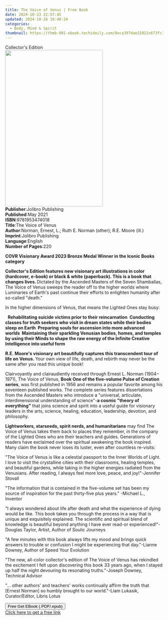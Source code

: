 ```yaml
---
title: The Voice of Venus | Free Book
date: 2024-10-23 22:57:45
updated: 2024-10-26 10:40:24
categories:
  - Body, Mind & Spirit
thumbnail: https://thmb-001-ebook.techidaily.com/8eca397dae31022c673fc37a5fe853a964a11070d1b6e74dc4c549745f131e95.jpg
---
```

<main id="book-container">
  <div class="flex flex-col">
    <div class="book-brief flex-1 py-6 px-4 sm:p-6 md:py-10 md:px-8">
      <!-- brief-->
      <div class="book-brief-main">Collector's Edition</div>
    </div>
    <div
      class="book-meta-info flex-1 grid gap-4 col-start-1 col-end-3 row-start-1 sm:mb-6 sm:grid-cols-4 lg:gap-6 lg:col-start-2 lg:row-end-6 lg:row-span-6 lg:mb-0"
    >
      <div
        class="book-meta-info-left place-content-center mt-4 p-4 text-sm leading-6 col-start-2 col-span-2 dark:text-slate-400"
      >
        <img
          class="w-full h-500 object-cover rounded-lg sm:h-255 sm:col-span-2 lg:col-span-full"
          src="https://img-001-ebook.techidaily.com/a31d9d597f477fef9927e6447243f1824113d331d15db6b31d9a91b69fa3f57b.jpg"
          alt=""
          width="312"
          height="500"
        />
      </div>
      <div
        class="book-meta-info-right mt-2 col-start-1 row-start-2 col-span-3 self-center"
      >
        <!-- meta data  -->
        <div class="flex flex-col px-4 md:px-8">
          <div class="flex-1">
            <strong>Publisher</strong>:<span class="px-2"
              >Jolibro Publishing</span
            >
          </div>
          <div class="flex-1">
            <strong>Published</strong>:<span class="px-2">May 2021</span>
          </div>
          <div class="flex-1">
            <strong>ISBN</strong>:<span class="px-2">9781953474018</span>
          </div>
          <div class="flex-1">
            <strong>Title</strong>:<span class="px-2">The Voice of Venus</span>
          </div>
          <div class="flex-1">
            <strong>Author</strong>:<span class="px-2"
              >Norman, Ernest, L.; Ruth E. Norman (other); R.E. Moore
              (ill.)</span
            >
          </div>
          <div class="flex-1">
            <strong>Imprint</strong>:<span class="px-2"
              >Jolibro Publishing</span
            >
          </div>
          <div class="flex-1">
            <strong>Language</strong>:<span class="px-2">English</span>
          </div>
          <div class="flex-1">
            <strong>Number of Pages</strong>:<span class="px-2">220</span>
          </div>
        </div>
      </div>
    </div>
    <div class="book-description flex-1 py-6 px-4 sm:p-6 md:py-10 md:px-8">
      <div class="book-description-main">
        <div accordion-content="" id="description">
          <p>
            <strong
              >COVR Visionary Award 2023 Bronze Medal Winner in the Iconic Books
              category</strong
            >
          </p>
          <p>
            <strong
              >Collector's Edition features new visionary art illustrations in
              color (hardcover, e-book) or black &amp; white (paperback). This
              is a book that changes lives. </strong
            >Dictated by the Ascended Masters of the Seven Shamballas, The Voice
            of Venus sweeps the reader off to the higher worlds where Luminaries
            of Earth's past continue their efforts to enlighten humanity after
            so-called "death."
          </p>
          <p>
            In the higher dimensions of Venus, that means the Lighted Ones stay
            busy:
          </p>
          &nbsp;&nbsp;<strong
            >Rehabilitating suicide victims prior to their reincarnation</strong
          ><strong
            >&nbsp;&nbsp;Conducting classes for truth seekers who visit in dream
            states while their bodies sleep on Earth</strong
          ><strong
            >&nbsp;&nbsp;Preparing souls for ascension into more advanced
            worlds</strong
          ><strong
            >&nbsp;&nbsp;Maintaining their sparkling Venusian bodies, homes, and
            temples by using their Minds to shape the raw energy of the Infinite
            Creative Intelligence into useful form</strong
          >
          <p>
            <strong
              >R.E. Moore's visionary art beautifully captures this transcendent
              tour of life on Venus. </strong
            >Your own view of life, death, and rebirth may never be the same
            after you read this unique book!
          </p>
          <p>
            Clairvoyantly and clairaudiently received through Ernest L. Norman
            (1904‒1971), The Voice of Venus,
            <strong>Book One of the five-volume Pulse of Creation series</strong
            >, was first published in 1956 and remains a popular favorite among
            his seventeen published works. The complete series features
            dissertations from the Ascended Masters who introduce a "universal,
            articulate, interdimensional understanding of science"-<strong
              >a cosmic "theory of everything"</strong
            >
            that joins science and spirit into a useful guide for visionary
            leaders in the arts, science, healing, education, leadership,
            devotion, and philosophy.
          </p>
          <p>
            <strong
              >Lightworkers, starseeds, spirit nerds, and humanitarians</strong
            >
            may find The Voice of Venus takes them back to places they remember,
            in the company of the Lighted Ones who are their teachers and
            guides. Generations of readers have exclaimed over the spiritual
            awakening the book inspired. Many claim the book never loses its
            luster, even after countless re-visits:
          </p>
          <p>
            "The Voice of Venus is like a celestial passport to the Inner Worlds
            of Light. I love to visit the crystalline cities with their
            classrooms, healing temples, and beautiful gardens, while taking in
            the higher energies radiated from the Venusians. After reading, I
            always feel more love, peace, and joy!"-Jennifer Stovall
          </p>
          <p>
            "The information that is contained in the five-volume set has been
            my source of inspiration for the past thirty-five plus years."
            -Michael L., Inventor
          </p>
          <p>
            "I always wondered about life after death and what the experience of
            dying would be like. This book takes you through the process in a
            way that is unique and exquisitely explained. The scientific and
            spiritual blend of knowledge is beautiful beyond anything I have
            ever read-or experienced!"-Douglas Taylor, Artist, Author of Soulic
            Journeys
          </p>
          <p>
            "A few minutes with this book always lifts my mood and brings quick
            answers to trouble or confusion I might be experiencing that
            day."-Lianne Downey, Author of Speed Your Evolution
          </p>
          <p>
            "The new, all-color collector's edition of The Voice of Venus has
            rekindled the excitement I felt upon discovering this book 33 years
            ago, when I stayed up half the night devouring its resonating
            truths."-Joseph Downey, Technical Advisor
          </p>
          <p>
            "... other authors' and teachers' works continually affirm the truth
            that [Ernest Norman] so humbly brought to our world."-Liam Lukasik,
            Curator/Editor, Libris Lotus
          </p>
        </div>
        <div class="accordion-fader"></div>
      </div>
    </div>
    <div class="book-excerpts flex-1 py-6 px-4 sm:p-6 md:py-10 md:px-8"></div>
    <div
      class="book-about-author flex-1 py-6 px-4 sm:p-6 md:py-10 md:px-8"
    ></div>
    <div class="book-free-get flex-1 py-6 px-4 sm:p-6 md:py-10 md:px-8">
      <button
        id="btn-free-get"
        class="bg-blue-500 hover:bg-blue-700 text-white font-bold py-2 px-4 rounded"
      >
        Free Get EBook (.PDF/.epub)
      </button>
      <div id="countdown-display" class="px-2 text-lg mt-2"></div>
      <a
        id="free-link"
        class="hidden bg-blue-500 hover:bg-blue-700 text-white font-bold py-2 px-4 rounded"
        href="https://www.ebooks.com/en-us/book/210195729/the-voice-of-venus/norman-ernest-l/"
        target="_blank"
        >Click here to get a free link</a
      >
    </div>
    <script>
      let countdownTime = 0;
      let countdownInterval = null;
      document
        .getElementById('btn-free-get')
        .addEventListener('click', startCountdown);
      function startCountdown() {
        countdownTime = new Date().getTime() + 60000 * 3;
        countdownInterval = setInterval(updateCountdown, 1000);
        document.getElementById('btn-free-get').disabled = true;
        document
          .getElementById('btn-free-get')
          .classList.add('bg-gray-500', 'cursor-not-allowed');
      }
      function updateCountdown() {
        let currentTime = new Date().getTime();
        let timeLeft = countdownTime - currentTime;
        let secondsLeft = Math.floor(timeLeft / 1000);
        document.getElementById('countdown-display').innerHTML =
          `Remaining time: ${secondsLeft} seconds.`;
        if (secondsLeft <= 0) {
          clearInterval(countdownInterval);
          document.getElementById('btn-free-get').classList.add('hidden');
          document.getElementById('free-link').classList.remove('hidden');
          document.getElementById('countdown-display').innerHTML = '';
        }
      }
    </script>
  </div>
</main>
